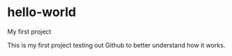 # hello-world
My first project

This is my first project testing out Github to better understand how it works.
